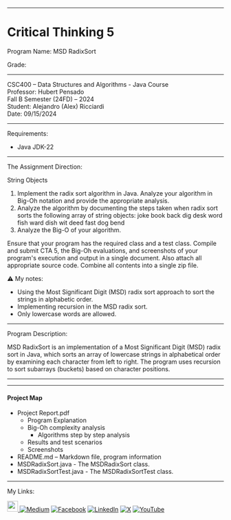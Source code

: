 ﻿-----------------------------------------------------------------------------------------------------------------------------
# Critical Thinking 5
Program Name: MSD RadixSort

Grade:  

-----------------------------------------------------------------------------------------------------------------------------

CSC400 – Data Structures and Algorithms - Java Course  
Professor: Hubert Pensado  
Fall B Semester (24FD) – 2024  
Student: Alejandro (Alex) Ricciardi  
Date: 09/15/2024   

-----------------------------------------------------------------------------------------------------------------------------

Requirements:  
- Java JDK-22  

-----------------------------------------------------------------------------------------------------------------------------

The Assignment Direction:  

String Objects  
1.	Implement the radix sort algorithm in Java. Analyze your algorithm in Big-Oh notation and provide the appropriate analysis.  
2.	Analyze the algorithm by documenting the steps taken when radix sort sorts the following array of string objects: joke book back dig desk word fish ward dish wit deed fast dog bend  
3.	Analyze the Big-O of your algorithm.  

Ensure that your program has the required class and a test class. Compile and submit CTA 5, the Big-Oh evaluations, and screenshots of your program's execution and output in a single document. Also attach all appropriate source code. Combine all contents into a single zip file. 
 
⚠️ My notes:   
- Using the Most Significant Digit (MSD) radix sort approach to sort the strings in alphabetic order.  
- Implementing recursion in the MSD radix sort.  
- Only lowercase words are allowed.  

-----------------------------------------------------------------------------------------------------------------------------

Program Description:  

MSD RadixSort is an implementation of a Most Significant Digit (MSD) radix sort in Java, which sorts an array of lowercase strings in alphabetical order by examining each character from left to right. The program uses recursion to sort subarrays (buckets) based on character positions. 

-------------------------------------------------------------------------
----------------------------------------------------

#### Project Map
- Project Report.pdf  
	- Program Explanation 
	- Big-Oh complexity analysis  
      - Algorithms step by step analysis  
	- Results and test scenarios   
	- Screenshots  
- README.md – Markdown file, program information  
- MSDRadixSort.java - The MSDRadixSort class.  
- MSDRadixSortTest.java - The MSDRadixSortTest class.  

-----------------------------------------------------------------------------------------------------------------------------

My Links:   

<span><a href="https://www.alexomegapy.com" target="_blank"><img width="25" height="25" src="https://github.com/user-attachments/assets/f8001645-cc85-4b99-beec-74482a83ac87"></span>    [![Medium](https://img.shields.io/badge/Medium-12100E?style=for-the-badge&logo=medium&logoColor=whit)](https://medium.com/@alex.omegapy)    [![Facebook](https://img.shields.io/badge/Facebook-%231877F2.svg?logo=Facebook&logoColor=white)](https://www.facebook.com/profile.php?id=100089638857137)    [![LinkedIn](https://img.shields.io/badge/LinkedIn-%230077B5.svg?logo=linkedin&logoColor=white)](https://linkedin.com/in/alex-ricciardi)    [![X](https://img.shields.io/badge/X-black.svg?logo=X&logoColor=white)](https://x.com/AlexOmegapy)    [![YouTube](https://img.shields.io/badge/YouTube-%23FF0000.svg?logo=YouTube&logoColor=white)](https://www.youtube.com/channel/UC4rMaQ7sqywMZkfS1xGh2AA) 


